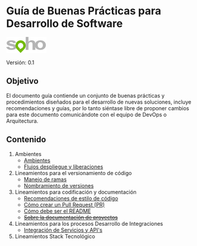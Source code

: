 # Guía de Buenas Prácticas para Desarrollo de Software

![soho](./assets/img/logo5.png)

Versión: 0.1

## Objetivo

El documento guía contiende un conjunto de buenas prácticas y procedimientos diseñados para el desarrollo de nuevas soluciones, incluye recomendaciones y guías, por lo tanto siéntase libre de proponer cambios para este documento comunicándote con el equipo de DevOps o Arquitectura.

## Contenido

1. Ambientes
	* [Ambientes](./enviroments/ENVIRONMENTS.md)
	* [Flujos despliegue y liberaciones](./enviroments/GITFLOW.md)
2. Lineamientos para el versionamiento de código
	* [Manejo de ramas](./versioning/BRANCHES.md)
	* [Nombramiento de versiones](./versioning/VERSIONING.md)
3. Lineamientos para codificación y documentación
	* [Recomendaciones de estilo de código](./style/STYLE_GUIDE.md)
	* [Cómo crear un Pull Request (PR)](https://www.youtube.com/watch?v=ZlPHGsojfaI)
	* [Cómo debe ser el README](./style/ABOUT_README.md)
	* [~~Sobre la documentación de proyectos~~](./style/DOCS.md)
4. Lineamientos para los procesos Desarrollo de Integraciones
    * [Integración de Servicios y API's](./integration/fuse/MAIN.md)
5. Lineamientos Stack Tecnológico
